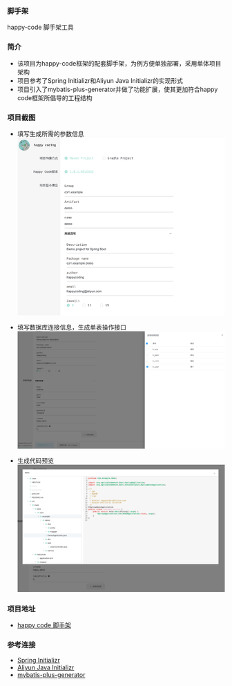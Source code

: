 ### 脚手架
happy-code 脚手架工具
### 简介
- 该项目为happy-code框架的配套脚手架，为例方便单独部署，采用单体项目架构
- 项目参考了Spring Initializr和Aliyun Java Initializr的实现形式
- 项目引入了mybatis-plus-generator并做了功能扩展，使其更加符合happy code框架所倡导的工程结构

### 项目截图

- 填写生成所需的参数信息
![](../_media/start-01.png)

- 填写数据库连接信息，生成单表操作接口
![](../_media/start-03.png)

- 生成代码预览
![](../_media/start-02.png)

### 项目地址
- [happy code 脚手架](http://www.happycoding.cool/bootstrap/)


### 参考连接
- [Spring Initializr](https://start.spring.io/)
- [Aliyun Java Initializr](https://start.aliyun.com/bootstrap.html)
- [mybatis-plus-generator](https://baomidou.com/guide/generator.html)